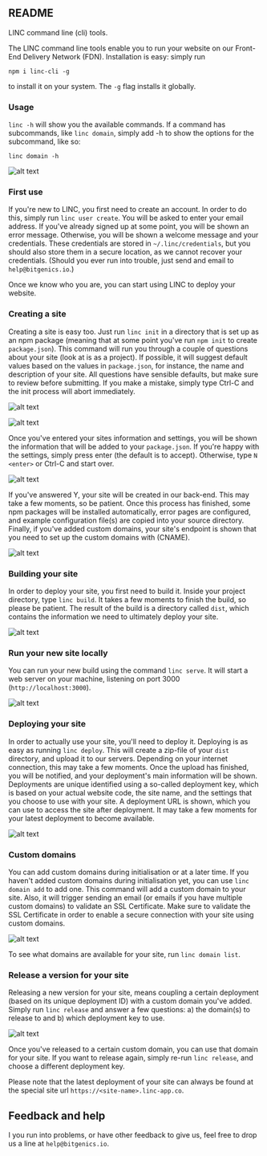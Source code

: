## README

LINC command line (cli) tools. 

The LINC command line tools enable you to run your website on our Front-End Delivery Network (FDN). 
Installation is easy: simply run 

`npm i linc-cli -g`

to install it on your system. The `-g` flag installs it globally. 

### Usage

`linc -h` will show you the available commands. If a command has subcommands, like `linc domain`, 
simply add -h to show the options for the subcommand, like so: 

`linc domain -h`

![alt text](https://cloud.githubusercontent.com/assets/468748/25603031/121524c6-2f2b-11e7-8c73-f9bfbe1e5428.png "linc usage")

### First use

If you're new to LINC, you first need to create an account. In order to do this, simply run
`linc user create`. You will be asked to enter your email address. If you've already signed 
up at some point, you will be shown an error message. Otherwise, you will be shown a welcome
message and your credentials. These credentials are stored in `~/.linc/credentials`, but you
should also store them in a secure location, as we cannot recover your credentials. (Should
you ever run into trouble, just send and email to `help@bitgenics.io`.)

Once we know who you are, you can start using LINC to deploy your website. 

### Creating a site

Creating a site is easy too. Just run `linc init` in a directory that is set up as an npm
package (meaning that at some point you've run `npm init` to create `package.json`). This
command will run you through a couple of questions about your site (look at is as a project).
If possible, it will suggest default values based on the values in `package.json`, for 
instance, the name and description of your site. All questions have sensible defaults, but
make sure to review before submitting. If you make a mistake, simply type Ctrl-C and the
init process will abort immediately. 

![alt text](https://cloud.githubusercontent.com/assets/468748/25604335/41db8f4c-2f35-11e7-9bb2-1288f4406013.png "linc init")

![alt text](https://cloud.githubusercontent.com/assets/468748/25604336/41dba518-2f35-11e7-9c55-742315994882.png "linc init")

Once you've entered your sites information and settings, you will be shown the information
that will be added to your `package.json`. If you're happy with the settings, simply press 
enter (the default is to accept). Otherwise, type `N <enter>` or Ctrl-C and start over.

![alt text](https://cloud.githubusercontent.com/assets/468748/25604377/907b1884-2f35-11e7-899c-0292a47ef9aa.png
 "linc section in package.json")

If you've answered Y, your site will be created in our back-end. This may take a few moments,
so be patient. Once this process has finished, some npm packages will be installed 
automatically, error pages are configured, and example configuration file(s) are copied into
your source directory. Finally, if you've added custom domains, your site's endpoint is shown
that you need to set up the custom domains with (CNAME). 

![alt text](https://cloud.githubusercontent.com/assets/468748/25604337/41edc13a-2f35-11e7-80c2-3d2a0c322947.png "linc init")

### Building your site

In order to deploy your site, you first need to build it. Inside your project directory,
type `linc build`. It takes a few moments to finish the build, so please be patient. The
result of the build is a directory called `dist`, which contains the information we need
to ultimately deploy your site. 

![alt text](https://cloud.githubusercontent.com/assets/468748/25605385/0a5c948c-2f3d-11e7-8636-271d066a9028.png "linc build")

### Run your new site locally

You can run your new build using the command `linc serve`. It will start a web server on
your machine, listening on port 3000 (`http://localhost:3000`).

![alt text](https://cloud.githubusercontent.com/assets/468748/25605400/26610d02-2f3d-11e7-95ec-862ea80043f7.png "linc serve")

### Deploying your site

In order to actually use your site, you'll need to deploy it. Deploying is as easy as
running `linc deploy`. This will create a zip-file of your `dist` directory, and upload it
to our servers. Depending on your internet connection, this may take a few moments. Once
the upload has finished, you will be notified, and your deployment's main information 
will be shown. Deployments are unique identified using a so-called deployment key, which is
based on your actual website code, the site name, and the settings that you choose to
use with your site. A deployment URL is shown, which you can use to access the site after
deployment. It may take a few moments for your latest deployment to become available.

![alt text](https://cloud.githubusercontent.com/assets/468748/25605419/3d311d7e-2f3d-11e7-8adb-b09d0e48b8d1.png "linc deploy")

### Custom domains

You can add custom domains during initialisation or at a later time. If you haven't added
custom domains during initialisation yet, you can use `linc domain add` to add one. This 
command will add a custom domain to your site. Also, it will trigger sending an email (or
emails if you have multiple custom domains) to validate an SSL Certificate. Make sure to 
validate the SSL Certificate in order to enable a secure connection with your site using
custom domains. 

![alt text](https://cloud.githubusercontent.com/assets/468748/25605433/53a1a33a-2f3d-11e7-945f-5f837eb3712a.png
 "linc domain add")

To see what domains are available for your site, run `linc domain list`.

### Release a version for your site

Releasing a new version for your site, means coupling a certain deployment (based on its
unique deployment ID) with a custom domain you've added. Simply run `linc release` and 
answer a few questions: a) the domain(s) to release to and b) which deployment key to use.

![alt text](https://cloud.githubusercontent.com/assets/468748/25605465/852d3a36-2f3d-11e7-908d-1408b22463ec.png
 "linc release")

Once you've released to a certain custom domain, you can use that domain for your site. 
If you want to release again, simply re-run `linc release`, and choose a different 
deployment key. 

Please note that the latest deployment of your site can always be found at the special
site url `https://<site-name>.linc-app.co`.

## Feedback and help

I you run into problems, or have other feedback to give us, feel free to drop us a line
at `help@bitgenics.io`.
